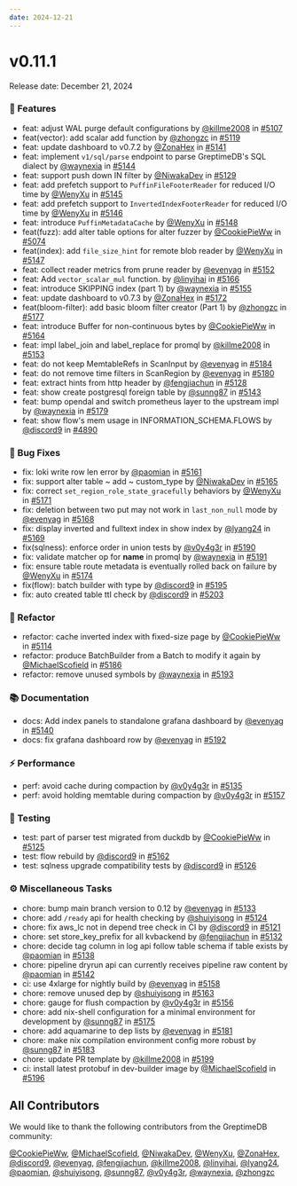 ```yaml
---
date: 2024-12-21
---
```


# v0.11.1

Release date: December 21, 2024

### 🚀 Features

* feat: adjust WAL purge default configurations by [@killme2008](https://github.com/killme2008) in [#5107](https://github.com/GreptimeTeam/greptimedb/pull/5107)
* feat(vector): add scalar add function  by [@zhongzc](https://github.com/zhongzc) in [#5119](https://github.com/GreptimeTeam/greptimedb/pull/5119)
* feat: update dashboard to v0.7.2 by [@ZonaHex](https://github.com/ZonaHex) in [#5141](https://github.com/GreptimeTeam/greptimedb/pull/5141)
* feat: implement `v1/sql/parse` endpoint to parse GreptimeDB's SQL dialect by [@waynexia](https://github.com/waynexia) in [#5144](https://github.com/GreptimeTeam/greptimedb/pull/5144)
* feat: support push down IN filter by [@NiwakaDev](https://github.com/NiwakaDev) in [#5129](https://github.com/GreptimeTeam/greptimedb/pull/5129)
* feat: add prefetch support to `PuffinFileFooterReader` for reduced I/O time by [@WenyXu](https://github.com/WenyXu) in [#5145](https://github.com/GreptimeTeam/greptimedb/pull/5145)
* feat: add prefetch support to `InvertedIndexFooterReader` for reduced I/O time by [@WenyXu](https://github.com/WenyXu) in [#5146](https://github.com/GreptimeTeam/greptimedb/pull/5146)
* feat: introduce `PuffinMetadataCache` by [@WenyXu](https://github.com/WenyXu) in [#5148](https://github.com/GreptimeTeam/greptimedb/pull/5148)
* feat(fuzz): add alter table options for alter fuzzer by [@CookiePieWw](https://github.com/CookiePieWw) in [#5074](https://github.com/GreptimeTeam/greptimedb/pull/5074)
* feat(index): add `file_size_hint` for remote blob reader by [@WenyXu](https://github.com/WenyXu) in [#5147](https://github.com/GreptimeTeam/greptimedb/pull/5147)
* feat: collect reader metrics from prune reader by [@evenyag](https://github.com/evenyag) in [#5152](https://github.com/GreptimeTeam/greptimedb/pull/5152)
* feat: Add `vector_scalar_mul` function. by [@linyihai](https://github.com/linyihai) in [#5166](https://github.com/GreptimeTeam/greptimedb/pull/5166)
* feat: introduce SKIPPING index (part 1) by [@waynexia](https://github.com/waynexia) in [#5155](https://github.com/GreptimeTeam/greptimedb/pull/5155)
* feat: update dashboard to v0.7.3 by [@ZonaHex](https://github.com/ZonaHex) in [#5172](https://github.com/GreptimeTeam/greptimedb/pull/5172)
* feat(bloom-filter): add basic bloom filter creator (Part 1) by [@zhongzc](https://github.com/zhongzc) in [#5177](https://github.com/GreptimeTeam/greptimedb/pull/5177)
* feat: introduce Buffer for non-continuous bytes by [@CookiePieWw](https://github.com/CookiePieWw) in [#5164](https://github.com/GreptimeTeam/greptimedb/pull/5164)
* feat: impl label_join and label_replace for promql by [@killme2008](https://github.com/killme2008) in [#5153](https://github.com/GreptimeTeam/greptimedb/pull/5153)
* feat: do not keep MemtableRefs in ScanInput by [@evenyag](https://github.com/evenyag) in [#5184](https://github.com/GreptimeTeam/greptimedb/pull/5184)
* feat: do not remove time filters in ScanRegion by [@evenyag](https://github.com/evenyag) in [#5180](https://github.com/GreptimeTeam/greptimedb/pull/5180)
* feat: extract hints from http header by [@fengjiachun](https://github.com/fengjiachun) in [#5128](https://github.com/GreptimeTeam/greptimedb/pull/5128)
* feat: show create postgresql foreign table by [@sunng87](https://github.com/sunng87) in [#5143](https://github.com/GreptimeTeam/greptimedb/pull/5143)
* feat: bump opendal and switch prometheus layer to the upstream impl by [@waynexia](https://github.com/waynexia) in [#5179](https://github.com/GreptimeTeam/greptimedb/pull/5179)
* feat: show flow's mem usage in INFORMATION_SCHEMA.FLOWS by [@discord9](https://github.com/discord9) in [#4890](https://github.com/GreptimeTeam/greptimedb/pull/4890)

### 🐛 Bug Fixes

* fix: loki write row len error by [@paomian](https://github.com/paomian) in [#5161](https://github.com/GreptimeTeam/greptimedb/pull/5161)
* fix: support alter table ~ add ~ custom_type by [@NiwakaDev](https://github.com/NiwakaDev) in [#5165](https://github.com/GreptimeTeam/greptimedb/pull/5165)
* fix: correct `set_region_role_state_gracefully` behaviors by [@WenyXu](https://github.com/WenyXu) in [#5171](https://github.com/GreptimeTeam/greptimedb/pull/5171)
* fix: deletion between two put may not work in `last_non_null` mode by [@evenyag](https://github.com/evenyag) in [#5168](https://github.com/GreptimeTeam/greptimedb/pull/5168)
* fix: display inverted and fulltext index in show index by [@lyang24](https://github.com/lyang24) in [#5169](https://github.com/GreptimeTeam/greptimedb/pull/5169)
* fix(sqlness): enforce order in union tests by [@v0y4g3r](https://github.com/v0y4g3r) in [#5190](https://github.com/GreptimeTeam/greptimedb/pull/5190)
* fix: validate matcher op for __name__ in promql by [@waynexia](https://github.com/waynexia) in [#5191](https://github.com/GreptimeTeam/greptimedb/pull/5191)
* fix: ensure table route metadata is eventually rolled back on failure by [@WenyXu](https://github.com/WenyXu) in [#5174](https://github.com/GreptimeTeam/greptimedb/pull/5174)
* fix(flow): batch builder with type by [@discord9](https://github.com/discord9) in [#5195](https://github.com/GreptimeTeam/greptimedb/pull/5195)
* fix: auto created table ttl check by [@discord9](https://github.com/discord9) in [#5203](https://github.com/GreptimeTeam/greptimedb/pull/5203)

### 🚜 Refactor

* refactor: cache inverted index with fixed-size page by [@CookiePieWw](https://github.com/CookiePieWw) in [#5114](https://github.com/GreptimeTeam/greptimedb/pull/5114)
* refactor: produce BatchBuilder from a Batch to modify it again by [@MichaelScofield](https://github.com/MichaelScofield) in [#5186](https://github.com/GreptimeTeam/greptimedb/pull/5186)
* refactor: remove unused symbols by [@waynexia](https://github.com/waynexia) in [#5193](https://github.com/GreptimeTeam/greptimedb/pull/5193)

### 📚 Documentation

* docs: Add index panels to standalone grafana dashboard by [@evenyag](https://github.com/evenyag) in [#5140](https://github.com/GreptimeTeam/greptimedb/pull/5140)
* docs: fix grafana dashboard row by [@evenyag](https://github.com/evenyag) in [#5192](https://github.com/GreptimeTeam/greptimedb/pull/5192)

### ⚡ Performance

* perf: avoid cache during compaction by [@v0y4g3r](https://github.com/v0y4g3r) in [#5135](https://github.com/GreptimeTeam/greptimedb/pull/5135)
* perf: avoid holding memtable during compaction by [@v0y4g3r](https://github.com/v0y4g3r) in [#5157](https://github.com/GreptimeTeam/greptimedb/pull/5157)

### 🧪 Testing

* test: part of parser test migrated from duckdb by [@CookiePieWw](https://github.com/CookiePieWw) in [#5125](https://github.com/GreptimeTeam/greptimedb/pull/5125)
* test: flow rebuild by [@discord9](https://github.com/discord9) in [#5162](https://github.com/GreptimeTeam/greptimedb/pull/5162)
* test: sqlness upgrade compatibility tests by [@discord9](https://github.com/discord9) in [#5126](https://github.com/GreptimeTeam/greptimedb/pull/5126)

### ⚙️ Miscellaneous Tasks

* chore: bump main branch version to 0.12 by [@evenyag](https://github.com/evenyag) in [#5133](https://github.com/GreptimeTeam/greptimedb/pull/5133)
* chore: add `/ready` api for health checking by [@shuiyisong](https://github.com/shuiyisong) in [#5124](https://github.com/GreptimeTeam/greptimedb/pull/5124)
* chore: fix aws_lc not in depend tree check in CI by [@discord9](https://github.com/discord9) in [#5121](https://github.com/GreptimeTeam/greptimedb/pull/5121)
* chore: set store_key_prefix for all kvbackend by [@fengjiachun](https://github.com/fengjiachun) in [#5132](https://github.com/GreptimeTeam/greptimedb/pull/5132)
* chore: decide tag column in log api follow table schema if table exists by [@paomian](https://github.com/paomian) in [#5138](https://github.com/GreptimeTeam/greptimedb/pull/5138)
* chore: pipeline dryrun api can currently receives pipeline raw content by [@paomian](https://github.com/paomian) in [#5142](https://github.com/GreptimeTeam/greptimedb/pull/5142)
* ci: use 4xlarge for nightly build by [@evenyag](https://github.com/evenyag) in [#5158](https://github.com/GreptimeTeam/greptimedb/pull/5158)
* chore: remove unused dep by [@shuiyisong](https://github.com/shuiyisong) in [#5163](https://github.com/GreptimeTeam/greptimedb/pull/5163)
* chore: gauge for flush compaction by [@v0y4g3r](https://github.com/v0y4g3r) in [#5156](https://github.com/GreptimeTeam/greptimedb/pull/5156)
* chore: add nix-shell configuration for a minimal environment for development by [@sunng87](https://github.com/sunng87) in [#5175](https://github.com/GreptimeTeam/greptimedb/pull/5175)
* chore: add aquamarine to dep lists by [@evenyag](https://github.com/evenyag) in [#5181](https://github.com/GreptimeTeam/greptimedb/pull/5181)
* chore: make nix compilation environment config more robust by [@sunng87](https://github.com/sunng87) in [#5183](https://github.com/GreptimeTeam/greptimedb/pull/5183)
* chore: update PR template by [@killme2008](https://github.com/killme2008) in [#5199](https://github.com/GreptimeTeam/greptimedb/pull/5199)
* ci: install latest protobuf in dev-builder image by [@MichaelScofield](https://github.com/MichaelScofield) in [#5196](https://github.com/GreptimeTeam/greptimedb/pull/5196)

## All Contributors

We would like to thank the following contributors from the GreptimeDB community:

[@CookiePieWw](https://github.com/CookiePieWw), [@MichaelScofield](https://github.com/MichaelScofield), [@NiwakaDev](https://github.com/NiwakaDev), [@WenyXu](https://github.com/WenyXu), [@ZonaHex](https://github.com/ZonaHex), [@discord9](https://github.com/discord9), [@evenyag](https://github.com/evenyag), [@fengjiachun](https://github.com/fengjiachun), [@killme2008](https://github.com/killme2008), [@linyihai](https://github.com/linyihai), [@lyang24](https://github.com/lyang24), [@paomian](https://github.com/paomian), [@shuiyisong](https://github.com/shuiyisong), [@sunng87](https://github.com/sunng87), [@v0y4g3r](https://github.com/v0y4g3r), [@waynexia](https://github.com/waynexia), [@zhongzc](https://github.com/zhongzc)
